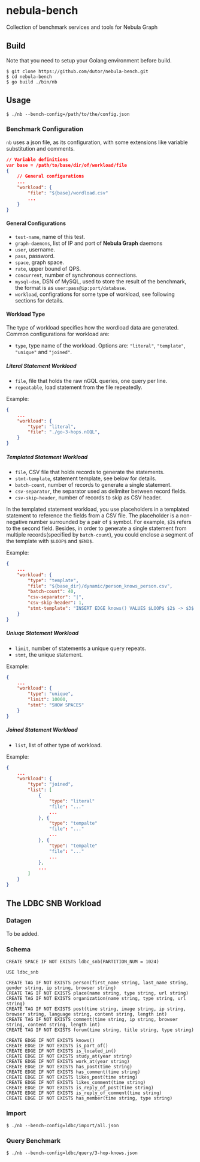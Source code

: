 # nebula-bench
Collection of benchmark services and tools for Nebula Graph

## Build

Note that you need to setup your Golang environment before build.

```shell
$ git clone https://github.com/dutor/nebula-bench.git
$ cd nebula-bench
$ go build ./bin/nb
```

## Usage

```shell
$ ./nb --bench-config=/path/to/the/config.json
```

### Benchmark Configuration
`nb` uses a json file, as its configuration, with some extensions like variable substitution and comments.

```json
// Variable definitions
var base = /path/to/base/dir/of/workload/file
{
    // General configurations
    ...
    "workload": {
        "file": "${base}/wordload.csv"
        ...
    }
}
```

#### General Configurations
  * `test-name`, name of this test.
  * `graph-daemons`, list of IP and port of **Nebula Graph** daemons
  * `user`, username.
  * `pass`, password.
  * `space`, graph space.
  * `rate`, upper bound of QPS.
  * `concurrent`, number of synchronous connections.
  * `mysql-dsn`, DSN of MySQL, used to store the result of the benchmark, the format is as `user:pass@ip:port/database`.
  * `workload`, configrations for some type of workload, see following sections for details.

#### Workload Type
The type of workload specifies how the wordload data are generated. Common configurations for workload are:
  * `type`, type name of the workload. Options are: `"literal"`, `"template"`, `"unique"` and `"joined"`.

##### Literal Statement Workload
  * `file`, file that holds the raw nGQL queries, one query per line.
  * `repeatable`, load statement from the file repeatedly.

Example:
```json
{
    ...
	"workload": {
		"type": "literal",
		"file": "./go-3-hops.nGQL",
	}
}
```
##### Templated Statement Workload
  * `file`, CSV file that holds records to generate the statements.
  * `stmt-template`, statement template, see below for details.
  * `batch-count`, number of records to generate a single statement.
  * `csv-separator`, the separator used as delimiter between record fields.
  * `csv-skip-header`, number of records to skip as CSV header.

In the templated statement workload, you use placeholders in a templated statement to reference the fields from a CSV file. The placeholder is a non-negative number surrounded by a pair of `$` symbol. For example, `$2$` refers to the second field.
Besides, in order to generate a single statement from multiple records(specified by `batch-count`), you could enclose a segment of the template with `$LOOP$` and `$END$`.

Example:
```json
{
    ...
	"workload": {
		"type": "template",
		"file": "${base_dir}/dynamic/person_knows_person.csv",
		"batch-count": 40,
		"csv-separator": "|",
		"csv-skip-header": 1,
		"stmt-template": "INSERT EDGE knows() VALUES $LOOP$ $2$ -> $3$:()$END$"
	}
}
```

##### Uniuqe Statement Workload
  * `limit`, number of statements a unique query repeats.
  * `stmt`, the unique statement.

Example:
```json
{
    ...
	"workload": {
		"type": "unique",
        "limit": 10000,
		"stmt": "SHOW SPACES"
	}
}
```

##### Joined Statement Workload
  * `list`, list of other type of workload.

Example:
```json
{
    ...
	"workload": {
		"type": "joined",
        "list": [
            {
                "type": "literal"
                "file": "..."
                ...
            }, {
                "type": "tempalte"
                "file": "..."
                ...
            }, {
                "type": "tempalte"
                "file": "..."
                ...
            },
            ...
        ]
	}
}
```

## The LDBC SNB Workload

### Datagen
To be added.

### Schema
```
CREATE SPACE IF NOT EXISTS ldbc_snb(PARTITION_NUM = 1024)

USE ldbc_snb

CREATE TAG IF NOT EXISTS person(first_name string, last_name string, gender string, ip string, browser string)
CREATE TAG IF NOT EXISTS place(name string, type string, url string)
CREATE TAG IF NOT EXISTS organization(name string, type string, url string)
CREATE TAG IF NOT EXISTS post(time string, image string, ip string, browser string, language string, content string, length int)
CREATE TAG IF NOT EXISTS comment(time string, ip string, browser string, content string, length int)
CREATE TAG IF NOT EXISTS forum(time string, title string, type string)

CREATE EDGE IF NOT EXISTS knows()
CREATE EDGE IF NOT EXISTS is_part_of()
CREATE EDGE IF NOT EXISTS is_located_in()
CREATE EDGE IF NOT EXISTS study_at(year string)
CREATE EDGE IF NOT EXISTS work_at(year string)
CREATE EDGE IF NOT EXISTS has_post(time string)
CREATE EDGE IF NOT EXISTS has_comment(time string)
CREATE EDGE IF NOT EXISTS likes_post(time string)
CREATE EDGE IF NOT EXISTS likes_comment(time string)
CREATE EDGE IF NOT EXISTS is_reply_of_post(time string)
CREATE EDGE IF NOT EXISTS is_reply_of_comment(time string)
CREATE EDGE IF NOT EXISTS has_member(time string, type string)
```

### Import
```shell
$ ./nb --bench-config=ldbc/import/all.json
```

### Query Benchmark
```shell
$ ./nb --bench-config=ldbc/query/3-hop-knows.json
```
